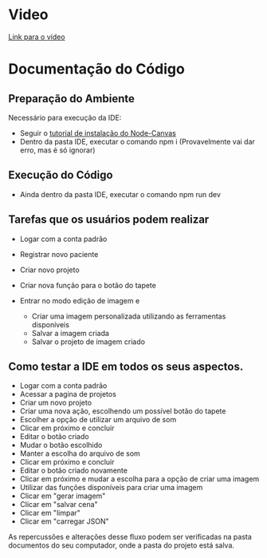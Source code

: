 # Video

[Link para o vídeo](https://youtu.be/9pYDRjZuWgs)

# Documentação do Código

## Preparação do Ambiente

Necessário para execução da IDE:

- Seguir o [tutorial de instalação do Node-Canvas](https://github.com/Automattic/node-canvas/wiki/Installation:-Windows)
- Dentro da pasta IDE, executar o comando npm i (Provavelmente vai dar erro, mas é só ignorar)

## Execução do Código

- Ainda dentro da pasta IDE, executar o comando npm run dev

## Tarefas que os usuários podem realizar

- Logar com a conta padrão

- Registrar novo paciente

- Criar novo projeto

- Criar nova função para o botão do tapete

- Entrar no modo edição de imagem e
  - Criar uma imagem personalizada utilizando as ferramentas disponíveis
  - Salvar a imagem criada
  - Salvar o projeto de imagem criado

## Como testar a IDE em todos os seus aspectos.

- Logar com a conta padrão
- Acessar a pagina de projetos
- Criar um novo projeto
- Criar uma nova ação, escolhendo um possível botão do tapete
- Escolher a opção de utilizar um arquivo de som
- Clicar em próximo e concluir
- Editar o botão criado
- Mudar o botão escolhido
- Manter a escolha do arquivo de som
- Clicar em próximo e concluir
- Editar o botão criado novamente
- Clicar em próximo e mudar a escolha para a opção de criar uma imagem
- Utilizar das funções disponíveis para criar uma imagem
- Clicar em "gerar imagem"
- Clicar em "salvar cena"
- Clicar em "limpar"
- Clicar em "carregar JSON"

As repercussões e alterações desse fluxo podem ser verificadas na pasta documentos do seu computador, onde a pasta do projeto está salva. 